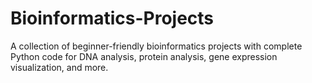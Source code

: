 # Bioinformatics-Projects
A collection of beginner-friendly bioinformatics projects with complete Python code for DNA analysis, protein analysis, gene expression visualization, and more.
